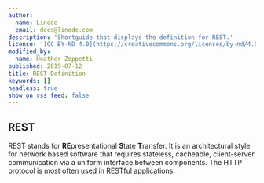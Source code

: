 ```yaml
---
author:
  name: Linode
  email: docs@linode.com
description: 'Shortguide that displays the definition for REST.'
license: '[CC BY-ND 4.0](https://creativecommons.org/licenses/by-nd/4.0)'
modified_by:
  name: Heather Zoppetti
published: 2019-07-12
title: REST Definition
keywords: []
headless: true
show_on_rss_feed: false
---
```


## REST

REST stands for **RE**presentational **S**tate **T**ransfer. It is an architectural style for network based software that requires stateless, cacheable, client-server communication via a uniform interface between components. The HTTP protocol is most often used in RESTful applications.
